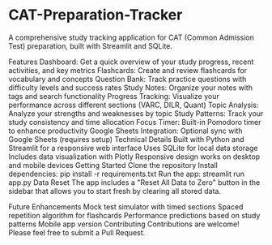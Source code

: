 # CAT-Preparation-Tracker
A comprehensive study tracking application for CAT (Common Admission Test) preparation, built with Streamlit and SQLite.

Features
Dashboard: Get a quick overview of your study progress, recent activities, and key metrics
Flashcards: Create and review flashcards for vocabulary and concepts
Question Bank: Track practice questions with difficulty levels and success rates
Study Notes: Organize your notes with tags and search functionality
Progress Tracking: Visualize your performance across different sections (VARC, DILR, Quant)
Topic Analysis: Analyze your strengths and weaknesses by topic
Study Patterns: Track your study consistency and time allocation
Focus Timer: Built-in Pomodoro timer to enhance productivity
Google Sheets Integration: Optional sync with Google Sheets (requires setup)
Technical Details
Built with Python and Streamlit for a responsive web interface
Uses SQLite for local data storage
Includes data visualization with Plotly
Responsive design works on desktop and mobile devices
Getting Started
Clone the repository
Install dependencies: pip install -r requirements.txt
Run the app: streamlit run app.py
Data Reset
The app includes a "Reset All Data to Zero" button in the sidebar that allows you to start fresh by clearing all stored data.

Future Enhancements
Mock test simulator with timed sections
Spaced repetition algorithm for flashcards
Performance predictions based on study patterns
Mobile app version
Contributing
Contributions are welcome! Please feel free to submit a Pull Request.
